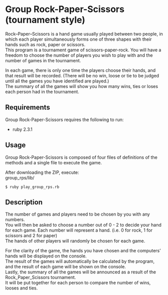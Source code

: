 # Group Rock-Paper-Scissors (tournament style)  
Rock–Paper–Scissors is a hand game usually played between two people, in which each player simultaneously forms one of three shapes with their hands such as rock, paper or scissors.  
This program is a tournament game of scissors-paper-rock. You will have a freedom to choose the number of players you wish to play with and the number of games in the tournament.

In each game, there is only one time the players choose their hands, and that result will be recorded. (There will be no win, loose or tie to be judged until all the games you have identified are played.)  
The summary of all the games will show you how many wins, ties or loses each person had in the tournament.

## Requirements  
Group Rock-Paper-Scissors requires the following to run:
- ruby 2.3.1

## Usage  
Group Rock-Paper-Scissors is composed of four files of definitions of the methods and a single file to execute the game.

After downloading the ZIP, execute:  
group_rps/lib/
```
$ ruby play_group_rps.rb
```

## Description  
The number of games and players need to be chosen by you with any numbers.  
You will then be asked to choose a number out of 0 - 2 to decide your hand for each game. Each number will represent a hand. (i.e. 0 for rock, 1 for scissors and 2 for paper)  
The hands of other players will randomly be chosen for each game.  

For the clarity of the game, the hands you have chosen and the computers’ hands will be displayed on the console.  
The result of the games will automatically be calculated by the program, and the result of each game will be shown on the console.  
Lastly, the summary of all the games will be announced as a result of the Rock_Paper_Scissors tournament.  
It will be put together for each person to compare the number of wins, looses and ties.  
